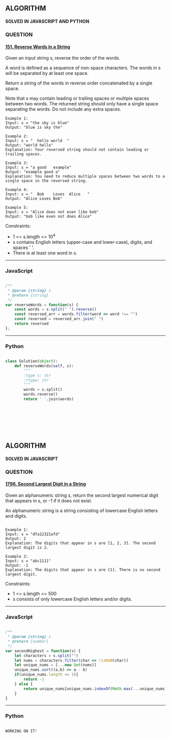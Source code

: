## ALGORITHM

#### SOLVED IN JAVASCRIPT AND PYTHON
### QUESTION

#### [151. Reverse Words in a String](https://leetcode.com/problems/reverse-words-in-a-string/)

Given an input string s, reverse the order of the words.

A word is defined as a sequence of non-space characters. The words in s will be separated by at least one space.

Return a string of the words in reverse order concatenated by a single space.

Note that s may contain leading or trailing spaces or multiple spaces between two words. The returned string should only have a single space separating the words. Do not include any extra spaces.



```
Example 1:
Input: s = "the sky is blue"
Output: "blue is sky the"

Example 2:
Input: s = "  hello world  "
Output: "world hello"
Explanation: Your reversed string should not contain leading or trailing spaces.

Example 3:
Input: s = "a good   example"
Output: "example good a"
Explanation: You need to reduce multiple spaces between two words to a single space in the reversed string.

Example 4:
Input: s = "  Bob    Loves  Alice   "
Output: "Alice Loves Bob"

Example 5:
Input: s = "Alice does not even like bob"
Output: "bob like even not does Alice"

```

Constraints:

* 1 <= s.length <= 10<sup>4</sup>
* s contains English letters (upper-case and lower-case), digits, and spaces ' '.
* There is at least one word in s.

-----

### JavaScript

```js

/**
 * @param {string} s
 * @return {string}
 */
var reverseWords = function(s) {
    const words = s.split(" ").reverse()
    const reversed_arr = words.filter(word => word !== "")
    const reversed = reversed_arr.join(" ")
    return reversed
};

```

-----

### Python

```py

class Solution(object):
    def reverseWords(self, s):
        """
        :type s: str
        :rtype: str
        """
        words = s.split()
        words.reverse()
        return ' '.join(words)
        
```
<br></br>
<br></br>

## ALGORITHM

#### SOLVED IN JAVASCRIPT
### QUESTION

#### [1796. Second Largest Digit in a String](https://leetcode.com/problems/second-largest-digit-in-a-string/)

Given an alphanumeric string s, return the second largest numerical digit that appears in s, or -1 if it does not exist.

An alphanumeric string is a string consisting of lowercase English letters and digits.

```

Example 1:
Input: s = "dfa12321afd"
Output: 2
Explanation: The digits that appear in s are [1, 2, 3]. The second largest digit is 2.

Example 2:
Input: s = "abc1111"
Output: -1
Explanation: The digits that appear in s are [1]. There is no second largest digit. 

```

Constraints:

* 1 <= s.length <= 500
* s consists of only lowercase English letters and/or digits.

-----

### JavaScript

```js

/**
 * @param {string} s
 * @return {number}
 */
var secondHighest = function(s) {
    let characters = s.split("")
    let nums = characters.filter(char => !isNaN(char))
    let unique_nums = [...new Set(nums)]
    unique_nums.sort((a,b) => a - b)
    if(unique_nums.length <= 1){
        return -1
    } else {
        return unique_nums[unique_nums.indexOf(Math.max(...unique_nums).toString()) - 1]
    }
}

```

-----

### Python

```py

WORKING ON IT!
        
```

